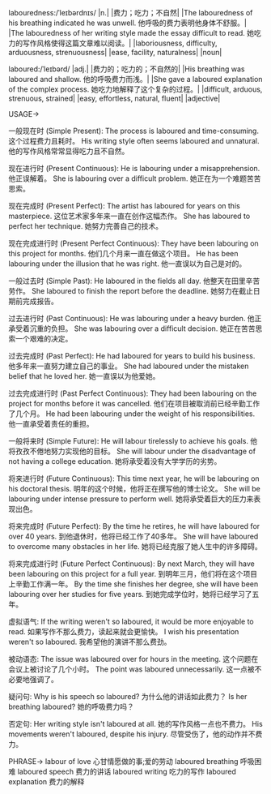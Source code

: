 labouredness:/ˈleɪbərdnɪs/
|n.|
|费力；吃力；不自然|
|The labouredness of his breathing indicated he was unwell.  他呼吸的费力表明他身体不舒服。|
|The labouredness of her writing style made the essay difficult to read. 她吃力的写作风格使得这篇文章难以阅读。|
|laboriousness, difficulty, arduousness, strenuousness|
|ease, facility, naturalness|
|noun|


laboured:/ˈleɪbərd/
|adj.|
|费力的；吃力的；不自然的|
|His breathing was laboured and shallow. 他的呼吸费力而浅。|
|She gave a laboured explanation of the complex process. 她吃力地解释了这个复杂的过程。|
|difficult, arduous, strenuous, strained|
|easy, effortless, natural, fluent|
|adjective|


USAGE->

一般现在时 (Simple Present):
The process is laboured and time-consuming. 这个过程费力且耗时。
His writing style often seems laboured and unnatural. 他的写作风格常常显得吃力且不自然。


现在进行时 (Present Continuous):
He is labouring under a misapprehension. 他正误解着。
She is labouring over a difficult problem. 她正在为一个难题苦苦思索。


现在完成时 (Present Perfect):
The artist has laboured for years on this masterpiece.  这位艺术家多年来一直在创作这幅杰作。
She has laboured to perfect her technique. 她努力完善自己的技术。


现在完成进行时 (Present Perfect Continuous):
They have been labouring on this project for months. 他们几个月来一直在做这个项目。
He has been labouring under the illusion that he was right. 他一直误以为自己是对的。


一般过去时 (Simple Past):
He laboured in the fields all day. 他整天在田里辛苦劳作。
She laboured to finish the report before the deadline. 她努力在截止日期前完成报告。


过去进行时 (Past Continuous):
He was labouring under a heavy burden. 他正承受着沉重的负担。
She was labouring over a difficult decision. 她正在苦苦思索一个艰难的决定。


过去完成时 (Past Perfect):
He had laboured for years to build his business. 他多年来一直努力建立自己的事业。
She had laboured under the mistaken belief that he loved her. 她一直误以为他爱她。


过去完成进行时 (Past Perfect Continuous):
They had been labouring on the project for months before it was cancelled.  他们在项目被取消前已经辛勤工作了几个月。
He had been labouring under the weight of his responsibilities. 他一直承受着责任的重担。


一般将来时 (Simple Future):
He will labour tirelessly to achieve his goals. 他将孜孜不倦地努力实现他的目标。
She will labour under the disadvantage of not having a college education. 她将承受着没有大学学历的劣势。


将来进行时 (Future Continuous):
This time next year, he will be labouring on his doctoral thesis.  明年的这个时候，他将正在撰写他的博士论文。
She will be labouring under intense pressure to perform well. 她将承受着巨大的压力来表现出色。


将来完成时 (Future Perfect):
By the time he retires, he will have laboured for over 40 years. 到他退休时，他将已经工作了40多年。
She will have laboured to overcome many obstacles in her life. 她将已经克服了她人生中的许多障碍。


将来完成进行时 (Future Perfect Continuous):
By next March, they will have been labouring on this project for a full year. 到明年三月，他们将在这个项目上辛勤工作满一年。
By the time she finishes her degree, she will have been labouring over her studies for five years. 到她完成学位时，她将已经学习了五年。




虚拟语气:
If the writing weren't so laboured, it would be more enjoyable to read. 如果写作不那么费力，读起来就会更愉快。
I wish his presentation weren't so laboured. 我希望他的演讲不那么费劲。


被动语态:
The issue was laboured over for hours in the meeting.  这个问题在会议上被讨论了几个小时。
The point was laboured unnecessarily. 这一点被不必要地强调了。


疑问句:
Why is his speech so laboured? 为什么他的讲话如此费力？
Is her breathing laboured? 她的呼吸费力吗？


否定句:
Her writing style isn't laboured at all. 她的写作风格一点也不费力。
His movements weren't laboured, despite his injury. 尽管受伤了，他的动作并不费力。




PHRASE->
labour of love 心甘情愿做的事;爱的劳动
laboured breathing 呼吸困难
laboured speech  费力的讲话
laboured writing  吃力的写作
laboured explanation  费力的解释
